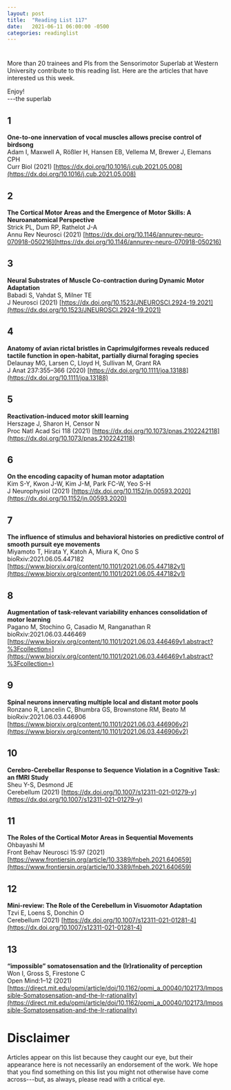 ```yaml
---
layout: post
title:  "Reading List 117"
date:   2021-06-11 06:00:00 -0500
categories: readinglist
---
```


# 

More than 20 trainees and PIs from the Sensorimotor Superlab at Western University contribute to this reading list. Here are the articles that have interested us this week.

Enjoy!  
---the superlab

## 1
**One-to-one innervation of vocal muscles allows precise control of birdsong**  
Adam I, Maxwell A, Rößler H, Hansen EB, Vellema M, Brewer J, Elemans CPH  
Curr Biol (2021) [https://dx.doi.org/10.1016/j.cub.2021.05.008](https://dx.doi.org/10.1016/j.cub.2021.05.008)

## 2
**The Cortical Motor Areas and the Emergence of Motor Skills: A Neuroanatomical Perspective**  
Strick PL, Dum RP, Rathelot J-A  
Annu Rev Neurosci (2021) [https://dx.doi.org/10.1146/annurev-neuro-070918-050216](https://dx.doi.org/10.1146/annurev-neuro-070918-050216)

## 3
**Neural Substrates of Muscle Co-contraction during Dynamic Motor Adaptation**  
Babadi S, Vahdat S, Milner TE  
J Neurosci (2021) [https://dx.doi.org/10.1523/JNEUROSCI.2924-19.2021](https://dx.doi.org/10.1523/JNEUROSCI.2924-19.2021)

## 4
**Anatomy of avian rictal bristles in Caprimulgiformes reveals reduced tactile function in open-habitat, partially diurnal foraging species**  
Delaunay MG, Larsen C, Lloyd H, Sullivan M, Grant RA  
J Anat 237:355–366 (2020) [https://dx.doi.org/10.1111/joa.13188](https://dx.doi.org/10.1111/joa.13188)

## 5
**Reactivation-induced motor skill learning**  
Herszage J, Sharon H, Censor N  
Proc Natl Acad Sci 118 (2021) [https://dx.doi.org/10.1073/pnas.2102242118](https://dx.doi.org/10.1073/pnas.2102242118)

## 6
**On the encoding capacity of human motor adaptation**  
Kim S-Y, Kwon J-W, Kim J-M, Park FC-W, Yeo S-H  
J Neurophysiol (2021) [https://dx.doi.org/10.1152/jn.00593.2020](https://dx.doi.org/10.1152/jn.00593.2020)

## 7
**The influence of stimulus and behavioral histories on predictive control of smooth pursuit eye movements**  
Miyamoto T, Hirata Y, Katoh A, Miura K, Ono S  
bioRxiv:2021.06.05.447182 [https://www.biorxiv.org/content/10.1101/2021.06.05.447182v1](https://www.biorxiv.org/content/10.1101/2021.06.05.447182v1)

## 8
**Augmentation of task-relevant variability enhances consolidation of motor learning**  
Pagano M, Stochino G, Casadio M, Ranganathan R  
bioRxiv:2021.06.03.446469 [https://www.biorxiv.org/content/10.1101/2021.06.03.446469v1.abstract?%3Fcollection=](https://www.biorxiv.org/content/10.1101/2021.06.03.446469v1.abstract?%3Fcollection=)

## 9
**Spinal neurons innervating multiple local and distant motor pools**  
Ronzano R, Lancelin C, Bhumbra GS, Brownstone RM, Beato M  
bioRxiv:2021.06.03.446906 [https://www.biorxiv.org/content/10.1101/2021.06.03.446906v2](https://www.biorxiv.org/content/10.1101/2021.06.03.446906v2)

## 10
**Cerebro-Cerebellar Response to Sequence Violation in a Cognitive Task: an fMRI Study**  
Sheu Y-S, Desmond JE  
Cerebellum (2021) [https://dx.doi.org/10.1007/s12311-021-01279-y](https://dx.doi.org/10.1007/s12311-021-01279-y)

## 11
**The Roles of the Cortical Motor Areas in Sequential Movements**  
Ohbayashi M  
Front Behav Neurosci 15:97 (2021) [https://www.frontiersin.org/article/10.3389/fnbeh.2021.640659](https://www.frontiersin.org/article/10.3389/fnbeh.2021.640659)

## 12
**Mini-review: The Role of the Cerebellum in Visuomotor Adaptation**  
Tzvi E, Loens S, Donchin O  
Cerebellum (2021) [https://dx.doi.org/10.1007/s12311-021-01281-4](https://dx.doi.org/10.1007/s12311-021-01281-4)

## 13
**“impossible” somatosensation and the (Ir)rationality of perception**  
Won I, Gross S, Firestone C  
Open Mind:1–12 (2021) [https://direct.mit.edu/opmi/article/doi/10.1162/opmi_a_00040/102173/Impossible-Somatosensation-and-the-Ir-rationality](https://direct.mit.edu/opmi/article/doi/10.1162/opmi_a_00040/102173/Impossible-Somatosensation-and-the-Ir-rationality)




# Disclaimer
Articles appear on this list because they caught our eye, but their appearance here is not necessarily an endorsement of the work. We hope that you find something on this list you might not otherwise have come across---but, as always, please read with a critical eye.
